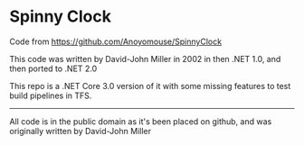 # Spinny Clock
Code from https://github.com/Anoyomouse/SpinnyClock

This code was written by David-John Miller in 2002 in then .NET 1.0, and then ported to .NET 2.0

This repo is a .NET Core 3.0 version of it with some missing features to test build pipelines in TFS.

---
All code is in the public domain as it's been placed on github, and was originally written by David-John Miller
